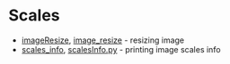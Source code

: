 # Scales

- [imageResize](./imageResize.py), [image_resize](./image_resize.cpp) - resizing image
- [scales_info](./scales_info.cpp), [scalesInfo.py](./scalesInfo.py) - printing image scales info
